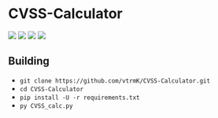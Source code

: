 # CVSS-Calculator

<img src ="https://badgen.net/badge/Python/%3E=%203.0/blue"> <img src="https://badgen.net/badge/icon/Windows?icon=windows&label"> <img src ="https://badgen.net/badge/release/v1.0/red"> <img src="https://img.shields.io/github/last-commit/vtrmK/CVSS-Calculator">


## Building

<ul>
  <li><code>git clone https://github.com/vtrmK/CVSS-Calculator.git</code><br></li>
  <li><code>cd CVSS-Calculator</code><br></li>
  <li><code>pip install -U -r requirements.txt</code></li>
  <li><code>py CVSS_calc.py</code><br></li>
</ul>
